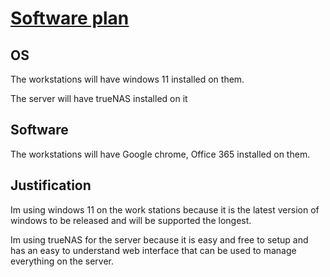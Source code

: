 # <u>**Software plan**</u>

## OS

The workstations will have windows 11 installed on them.

The server will have trueNAS installed on it

## Software

The workstations will have Google chrome, Office 365 installed on them.

## Justification

Im using windows 11 on the work stations because it is the latest version of windows to be released and will be supported the longest.

Im using trueNAS for the server because it is easy and free to setup and has an easy to understand web interface that can be used to manage everything on the server.
